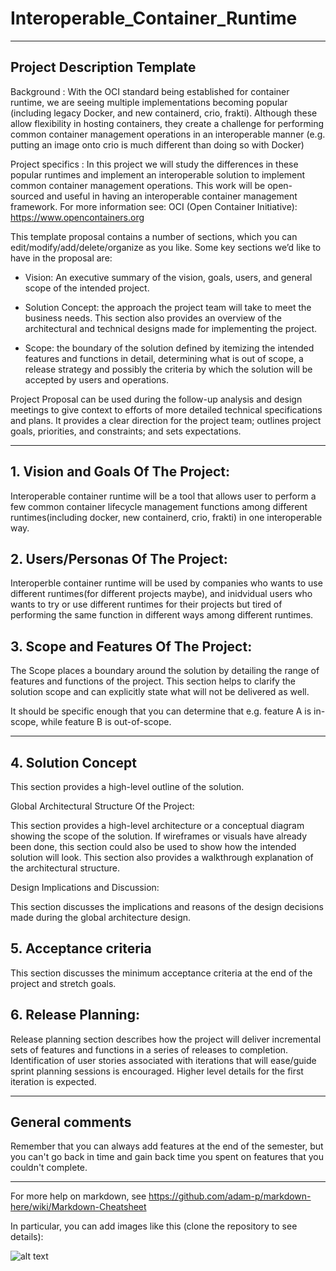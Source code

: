# Interoperable_Container_Runtime
** **

## Project Description Template

Background : With the OCI standard being established for container runtime, we are seeing multiple implementations becoming popular (including legacy Docker, and new containerd, crio, frakti). Although these allow flexibility in hosting containers, they create a challenge for performing common container management operations in an interoperable manner (e.g. putting an image onto crio is much different than doing so with Docker)

Project specifics : In this project we will study the differences in these popular runtimes and implement an interoperable solution to implement common container management operations. This work will be open-sourced and useful in having an interoperable container management framework.
For more information see:
OCI (Open Container Initiative): https://www.opencontainers.org


This template proposal contains a number of sections, which you can edit/modify/add/delete/organize as you like.  Some key sections we’d like to have in the proposal are:

- Vision: An executive summary of the vision, goals, users, and general scope of the intended project.

- Solution Concept: the approach the project team will take to meet the business needs. This section also provides an overview of the architectural and technical designs made for implementing the project.

- Scope: the boundary of the solution defined by itemizing the intended features and functions in detail, determining what is out of scope, a release strategy and possibly the criteria by which the solution will be accepted by users and operations.

Project Proposal can be used during the follow-up analysis and design meetings to give context to efforts of more detailed technical specifications and plans. It provides a clear direction for the project team; outlines project goals, priorities, and constraints; and sets expectations.

** **

## 1.   Vision and Goals Of The Project:

Interoperable container runtime will be a tool that allows user to perform a few common container lifecycle management functions among different runtimes(including docker, new containerd, crio, frakti) in one interoperable way. 

## 2. Users/Personas Of The Project:
Interoperble container runtime will be used by companies who wants to use different runtimes(for different projects maybe), and inidvidual users who wants to try or use different runtimes for their projects but tired of performing the same function in different ways among different runtimes.

## 3.   Scope and Features Of The Project:

The Scope places a boundary around the solution by detailing the range of features and functions of the project. This section helps to clarify the solution scope and can explicitly state what will not be delivered as well.

It should be specific enough that you can determine that e.g. feature A is in-scope, while feature B is out-of-scope.

** **

## 4. Solution Concept

This section provides a high-level outline of the solution.

Global Architectural Structure Of the Project:

This section provides a high-level architecture or a conceptual diagram showing the scope of the solution. If wireframes or visuals have already been done, this section could also be used to show how the intended solution will look. This section also provides a walkthrough explanation of the architectural structure.

 

Design Implications and Discussion:

This section discusses the implications and reasons of the design decisions made during the global architecture design.

## 5. Acceptance criteria

This section discusses the minimum acceptance criteria at the end of the project and stretch goals.

## 6.  Release Planning:

Release planning section describes how the project will deliver incremental sets of features and functions in a series of releases to completion. Identification of user stories associated with iterations that will ease/guide sprint planning sessions is encouraged. Higher level details for the first iteration is expected.

** **

## General comments

Remember that you can always add features at the end of the semester, but you can't go back in time and gain back time you spent on features that you couldn't complete.

** **

For more help on markdown, see
https://github.com/adam-p/markdown-here/wiki/Markdown-Cheatsheet

In particular, you can add images like this (clone the repository to see details):

![alt text](https://github.com/BU-NU-CLOUD-SP18/sample-project/raw/master/cloud.png "Hover text")
